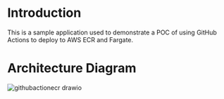 # Introduction

This is a sample application used to demonstrate a POC of using GitHub Actions to deploy to AWS ECR and Fargate.

# Architecture Diagram

![githubactionecr drawio](https://user-images.githubusercontent.com/48310743/232531154-c0dd01d5-8666-4619-af29-aa2d7c2a7e7b.png)